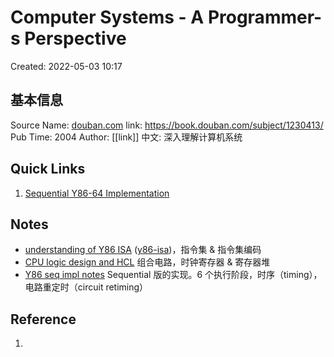 # Computer Systems - A Programmer-s Perspective

Created: 2022-05-03 10:17

## 基本信息

Source Name: [douban.com](../03-Ref%20Sources/douban.com.md)
link: https://book.douban.com/subject/1230413/
Pub Time: 2004
Author: [[link]]
中文: 深入理解计算机系统

## Quick Links

1. [Sequential Y86-64 Implementation](../../04-pdf/files/Sequential%20Y86-64%20Implementation.pdf)

## Notes

- [understanding of Y86 ISA](understanding%20of%20Y86%20ISA.md) ([y86-isa](../../04-pdf/files/y86-isa.pdf))，指令集 & 指令集编码
- [CPU logic design and HCL](CPU%20logic%20design%20and%20HCL.md) 组合电路，时钟寄存器 & 寄存器堆
- [Y86 seq impl notes](Y86%20seq%20impl%20notes.md) Sequential 版的实现。6 个执行阶段，时序（timing），电路重定时（circuit retiming）

## Reference

1.
